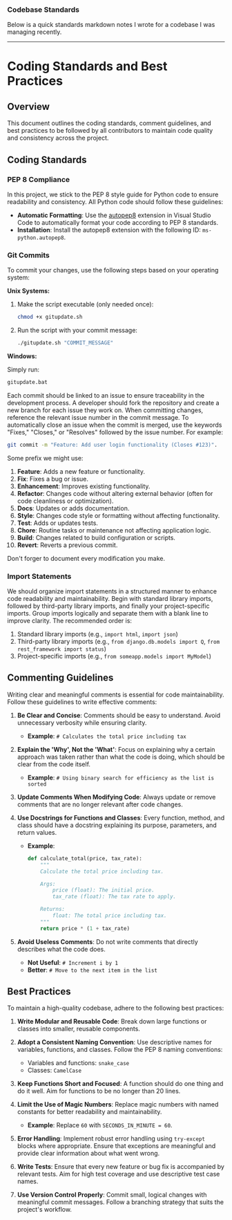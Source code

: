 ### Codebase Standards

Below is a quick standards markdown notes I wrote for a codebase I was managing recently.

---

# Coding Standards and Best Practices

## Overview

This document outlines the coding standards, comment guidelines, and best practices to be followed by all contributors to maintain code quality and consistency across the project.

## Coding Standards

### PEP 8 Compliance

In this project, we stick to the PEP 8 style guide for Python code to ensure readability and consistency. All Python code should follow these guidelines:

- **Automatic Formatting**: Use the [autopep8](https://marketplace.visualstudio.com/items?itemName=ms-python.autopep8) extension in Visual Studio Code to automatically format your code according to PEP 8 standards.
- **Installation**: Install the autopep8 extension with the following ID: `ms-python.autopep8`.

### Git Commits

To commit your changes, use the following steps based on your operating system:

**Unix Systems:**

1. Make the script executable (only needed once):

   ```sh
   chmod +x gitupdate.sh
   ```

2. Run the script with your commit message:
   ```sh
   ./gitupdate.sh "COMMIT_MESSAGE"
   ```

**Windows:**

Simply run:

```sh
gitupdate.bat
```

Each commit should be linked to an issue to ensure traceability in the development process. A developer should fork the repository and create a new branch for each issue they work on. When committing changes, reference the relevant issue number in the commit message. To automatically close an issue when the commit is merged, use the keywords "Fixes," "Closes," or "Resolves" followed by the issue number. For example:

```sh
git commit -m "Feature: Add user login functionality (Closes #123)".
```

Some prefix we might use:

1. **Feature**: Adds a new feature or functionality.
2. **Fix**: Fixes a bug or issue.
3. **Enhancement**: Improves existing functionality.
4. **Refactor**: Changes code without altering external behavior (often for code cleanliness or optimization).
5. **Docs**: Updates or adds documentation.
6. **Style**: Changes code style or formatting without affecting functionality.
7. **Test**: Adds or updates tests.
8. **Chore**: Routine tasks or maintenance not affecting application logic.
9. **Build**: Changes related to build configuration or scripts.
10. **Revert**: Reverts a previous commit.

Don't forger to document every modification you make.

### Import Statements

We should organize import statements in a structured manner to enhance code readability and maintainability. Begin with standard library imports, followed by third-party library imports, and finally your project-specific imports. Group imports logically and separate them with a blank line to improve clarity. The recommended order is:

1. Standard library imports (e.g., `import html`, `import json`)
2. Third-party library imports (e.g., `from django.db.models import Q`, `from rest_framework import status`)
3. Project-specific imports (e.g., `from someapp.models import MyModel`)

## Commenting Guidelines

Writing clear and meaningful comments is essential for code maintainability. Follow these guidelines to write effective comments:

1. **Be Clear and Concise**: Comments should be easy to understand. Avoid unnecessary verbosity while ensuring clarity.

   - **Example**: `# Calculates the total price including tax`

2. **Explain the 'Why', Not the 'What'**: Focus on explaining why a certain approach was taken rather than what the code is doing, which should be clear from the code itself.

   - **Example**: `# Using binary search for efficiency as the list is sorted`

3. **Update Comments When Modifying Code**: Always update or remove comments that are no longer relevant after code changes.

4. **Use Docstrings for Functions and Classes**: Every function, method, and class should have a docstring explaining its purpose, parameters, and return values.

   - **Example**:

     ```python
     def calculate_total(price, tax_rate):
         """
         Calculate the total price including tax.

         Args:
             price (float): The initial price.
             tax_rate (float): The tax rate to apply.

         Returns:
             float: The total price including tax.
         """
         return price * (1 + tax_rate)
     ```

5. **Avoid Useless Comments**: Do not write comments that directly describes what the code does.
   - **Not Useful**: `# Increment i by 1`
   - **Better**: `# Move to the next item in the list`

## Best Practices

To maintain a high-quality codebase, adhere to the following best practices:

1. **Write Modular and Reusable Code**: Break down large functions or classes into smaller, reusable components.

2. **Adopt a Consistent Naming Convention**: Use descriptive names for variables, functions, and classes. Follow the PEP 8 naming conventions:

   - Variables and functions: `snake_case`
   - Classes: `CamelCase`

3. **Keep Functions Short and Focused**: A function should do one thing and do it well. Aim for functions to be no longer than 20 lines.

4. **Limit the Use of Magic Numbers**: Replace magic numbers with named constants for better readability and maintainability.

   - **Example**: Replace `60` with `SECONDS_IN_MINUTE = 60`.

5. **Error Handling**: Implement robust error handling using `try-except` blocks where appropriate. Ensure that exceptions are meaningful and provide clear information about what went wrong.

6. **Write Tests**: Ensure that every new feature or bug fix is accompanied by relevant tests. Aim for high test coverage and use descriptive test case names.

7. **Use Version Control Properly**: Commit small, logical changes with meaningful commit messages. Follow a branching strategy that suits the project's workflow.
